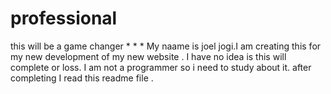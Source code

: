 # professional
this will be a game changer
*
*
*
My naame is joel jogi.I am creating this for my new development of my new website . I have no idea is this will complete or loss. I am not a programmer so i need to study about it.
after completing I read this readme file .
